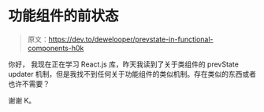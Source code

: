 # 功能组件的前状态

> 原文：<https://dev.to/dewelooper/prevstate-in-functional-components-h0k>

你好，
我现在正在学习 React.js 库，昨天我读到了关于类组件的 prevState updater 机制，但是我找不到任何关于功能组件的类似机制。存在类似的东西或者也许不需要？

谢谢
K。